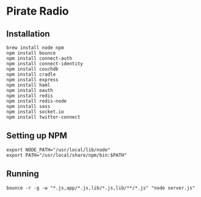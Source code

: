 # Pirate Radio

## Installation

    brew install node npm
    npm install bounce
    npm install connect-auth
    npm install connect-identity
    npm install couchdb
    npm install cradle
    npm install express
    npm install haml
    npm install oauth
    npm install redis
    npm install redis-node
    npm install sass
    npm install socket.io
    npm install twitter-connect

## Setting up NPM

    export NODE_PATH="/usr/local/lib/node"
    export PATH="/usr/local/share/npm/bin:$PATH"

## Running

    bounce -r -g -w "*.js,app/*.js,lib/*.js,lib/**/*.js" "node server.js"
